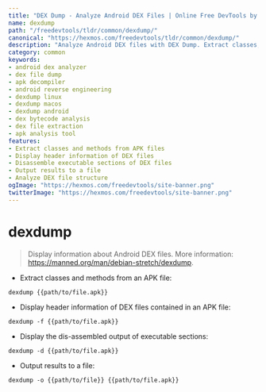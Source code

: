 ```yaml
---
title: "DEX Dump - Analyze Android DEX Files | Online Free DevTools by Hexmos"
name: dexdump
path: "/freedevtools/tldr/common/dexdump/"
canonical: "https://hexmos.com/freedevtools/tldr/common/dexdump/"
description: "Analyze Android DEX files with DEX Dump. Extract classes, display headers, and disassemble executable sections. Free online tool, no registration required."
category: common
keywords:
- android dex analyzer
- dex file dump
- apk decompiler
- android reverse engineering
- dexdump linux
- dexdump macos
- dexdump android
- dex bytecode analysis
- dex file extraction
- apk analysis tool
features:
- Extract classes and methods from APK files
- Display header information of DEX files
- Disassemble executable sections of DEX files
- Output results to a file
- Analyze DEX file structure
ogImage: "https://hexmos.com/freedevtools/site-banner.png"
twitterImage: "https://hexmos.com/freedevtools/site-banner.png"
---
```


# dexdump

> Display information about Android DEX files.
> More information: <https://manned.org/man/debian-stretch/dexdump>.

- Extract classes and methods from an APK file:

`dexdump {{path/to/file.apk}}`

- Display header information of DEX files contained in an APK file:

`dexdump -f {{path/to/file.apk}}`

- Display the dis-assembled output of executable sections:

`dexdump -d {{path/to/file.apk}}`

- Output results to a file:

`dexdump -o {{path/to/file}} {{path/to/file.apk}}`
